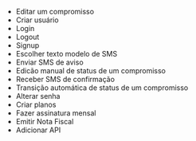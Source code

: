 - Editar um compromisso
- Criar usuário
- Login
- Logout
- Signup
- Escolher texto modelo de SMS
- Enviar SMS de aviso
- Edicão manual de status de um compromisso
- Receber SMS de confirmação
- Transição automática de status de um compromisso
- Alterar senha
- Criar planos
- Fazer assinatura mensal
- Emitir Nota Fiscal
- Adicionar API
